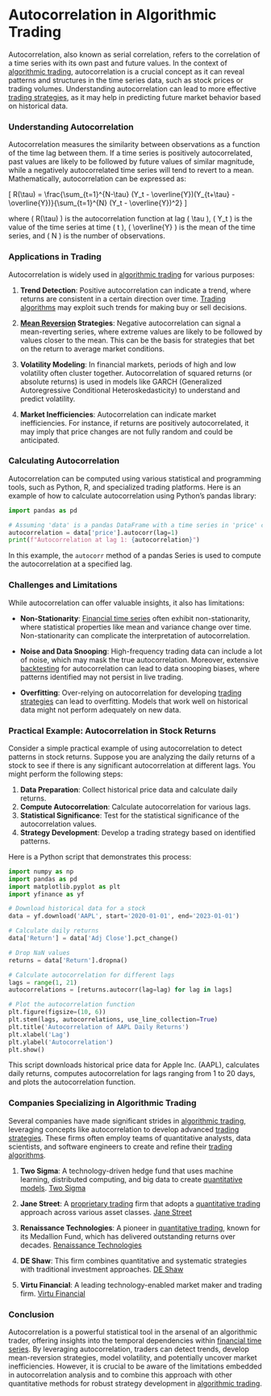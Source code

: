 # Autocorrelation in Algorithmic Trading

Autocorrelation, also known as serial correlation, refers to the correlation of a time series with its own past and future values. In the context of [algorithmic trading](../a/algorithmic_trading.md), autocorrelation is a crucial concept as it can reveal patterns and structures in the time series data, such as stock prices or trading volumes. Understanding autocorrelation can lead to more effective [trading strategies](../t/trading_strategies.md), as it may help in predicting future market behavior based on historical data.

### Understanding Autocorrelation 

Autocorrelation measures the similarity between observations as a function of the time lag between them. If a time series is positively autocorrelated, past values are likely to be followed by future values of similar magnitude, while a negatively autocorrelated time series will tend to revert to a mean. Mathematically, autocorrelation can be expressed as:

\[ R(\tau) = \frac{\sum_{t=1}^{N-\tau} (Y_t - \overline{Y})(Y_{t+\tau} - \overline{Y})}{\sum_{t=1}^{N} (Y_t - \overline{Y})^2} \]

where \( R(\tau) \) is the autocorrelation function at lag \( \tau \), \( Y_t \) is the value of the time series at time \( t \), \( \overline{Y} \) is the mean of the time series, and \( N \) is the number of observations.

### Applications in Trading

Autocorrelation is widely used in [algorithmic trading](../a/algorithmic_trading.md) for various purposes:

1. **Trend Detection**: Positive autocorrelation can indicate a trend, where returns are consistent in a certain direction over time. [Trading algorithms](../t/trading_algorithms.md) may exploit such trends for making buy or sell decisions.

2. **[Mean Reversion](../m/mean_reversion.md) Strategies**: Negative autocorrelation can signal a mean-reverting series, where extreme values are likely to be followed by values closer to the mean. This can be the basis for strategies that bet on the return to average market conditions.

3. **Volatility Modeling**: In financial markets, periods of high and low volatility often cluster together. Autocorrelation of squared returns (or absolute returns) is used in models like GARCH (Generalized Autoregressive Conditional Heteroskedasticity) to understand and predict volatility.

4. **Market Inefficiencies**: Autocorrelation can indicate market inefficiencies. For instance, if returns are positively autocorrelated, it may imply that price changes are not fully random and could be anticipated.

### Calculating Autocorrelation

Autocorrelation can be computed using various statistical and programming tools, such as Python, R, and specialized trading platforms. Here is an example of how to calculate autocorrelation using Python’s pandas library:

``` python
import pandas as pd

# Assuming 'data' is a pandas DataFrame with a time series in 'price' column
autocorrelation = data['price'].autocorr(lag=1)
print(f"Autocorrelation at lag 1: {autocorrelation}")
```

In this example, the `autocorr` method of a pandas Series is used to compute the autocorrelation at a specified lag.

### Challenges and Limitations

While autocorrelation can offer valuable insights, it also has limitations:

- **Non-Stationarity**: [Financial time series](../f/financial_time_series.md) often exhibit non-stationarity, where statistical properties like mean and variance change over time. Non-stationarity can complicate the interpretation of autocorrelation.

- **Noise and Data Snooping**: High-frequency trading data can include a lot of noise, which may mask the true autocorrelation. Moreover, extensive [backtesting](../b/backtesting.md) for autocorrelation can lead to data snooping biases, where patterns identified may not persist in live trading.

- **Overfitting**: Over-relying on autocorrelation for developing [trading strategies](../t/trading_strategies.md) can lead to overfitting. Models that work well on historical data might not perform adequately on new data.

### Practical Example: Autocorrelation in Stock Returns

Consider a simple practical example of using autocorrelation to detect patterns in stock returns. Suppose you are analyzing the daily returns of a stock to see if there is any significant autocorrelation at different lags. You might perform the following steps:

1. **Data Preparation**: Collect historical price data and calculate daily returns.
2. **Compute Autocorrelation**: Calculate autocorrelation for various lags.
3. **Statistical Significance**: Test for the statistical significance of the autocorrelation values.
4. **Strategy Development**: Develop a trading strategy based on identified patterns.

Here is a Python script that demonstrates this process:

``` python
import numpy as np
import pandas as pd
import matplotlib.pyplot as plt
import yfinance as yf

# Download historical data for a stock
data = yf.download('AAPL', start='2020-01-01', end='2023-01-01')

# Calculate daily returns
data['Return'] = data['Adj Close'].pct_change()

# Drop NaN values
returns = data['Return'].dropna()

# Calculate autocorrelation for different lags
lags = range(1, 21)
autocorrelations = [returns.autocorr(lag=lag) for lag in lags]

# Plot the autocorrelation function
plt.figure(figsize=(10, 6))
plt.stem(lags, autocorrelations, use_line_collection=True)
plt.title('Autocorrelation of AAPL Daily Returns')
plt.xlabel('Lag')
plt.ylabel('Autocorrelation')
plt.show()
```

This script downloads historical price data for Apple Inc. (AAPL), calculates daily returns, computes autocorrelation for lags ranging from 1 to 20 days, and plots the autocorrelation function.

### Companies Specializing in Algorithmic Trading

Several companies have made significant strides in [algorithmic trading](../a/algorithmic_trading.md), leveraging concepts like autocorrelation to develop advanced [trading strategies](../t/trading_strategies.md). These firms often employ teams of quantitative analysts, data scientists, and software engineers to create and refine their [trading algorithms](../t/trading_algorithms.md).

1. **Two Sigma**: A technology-driven hedge fund that uses machine learning, distributed computing, and big data to create [quantitative models](../q/quantitative_models.md). [Two Sigma](https://www.twosigma.com/)

2. **Jane Street**: A [proprietary trading](../p/proprietary_trading.md) firm that adopts a [quantitative trading](../q/quantitative_trading.md) approach across various asset classes. [Jane Street](https://www.janestreet.com/)

3. **Renaissance Technologies**: A pioneer in [quantitative trading](../q/quantitative_trading.md), known for its Medallion Fund, which has delivered outstanding returns over decades. [Renaissance Technologies](https://www.rentec.com/)

4. **DE Shaw**: This firm combines quantitative and systematic strategies with traditional investment approaches. [DE Shaw](https://www.deshaw.com/)

5. **Virtu Financial**: A leading technology-enabled market maker and trading firm. [Virtu Financial](https://www.virtu.com/)

### Conclusion

Autocorrelation is a powerful statistical tool in the arsenal of an algorithmic trader, offering insights into the temporal dependencies within [financial time series](../f/financial_time_series.md). By leveraging autocorrelation, traders can detect trends, develop mean-reversion strategies, model volatility, and potentially uncover market inefficiencies. However, it is crucial to be aware of the limitations embedded in autocorrelation analysis and to combine this approach with other quantitative methods for robust strategy development in [algorithmic trading](../a/algorithmic_trading.md).